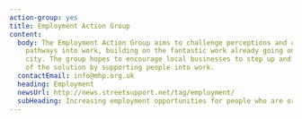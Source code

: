 ```yaml
---
action-group: yes
title: Employment Action Group
content:
  body: The Employment Action Group aims to challenge perceptions and create new
    pathways into work, building on the fantastic work already going on in the
    city. The group hopes to encourage local businesses to step up and be a part
    of the solution by supporting people into work.
  contactEmail: info@mhp.org.uk
  heading: Employment
  newsUrl: http://news.streetsupport.net/tag/employment/
  subHeading: Increasing employment opportunities for people who are or have been homeless
---
```


